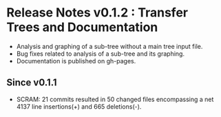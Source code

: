 # Release Notes v0.1.2 : Transfer Trees and Documentation

- Analysis and graphing of a sub-tree without a main tree input file.
- Bug fixes related to analysis of a sub-tree and its graphing.
- Documentation is published on gh-pages.

## Since v0.1.1

* SCRAM: 21 commits resulted in 50 changed files encompassing a net 4137
  line insertions(+) and 665 deletions(-).
